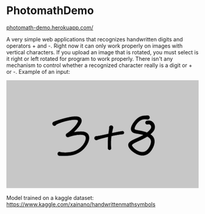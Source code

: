 # PhotomathDemo
<a href="photomath-demo.herokuapp.com/">photomath-demo.herokuapp.com/</a>

A very simple web applications that recognizes handwritten digits and operators + and -.
Right now it can only work properly on images with vertical characters.
If you upload an image that is rotated, you must select is it right or left rotated for program to work properly.
There isn't any mechanism to control whether a recognized character really is a digit or + or -.
Example of an input:

<img src="example.jpeg" />


Model trained on a kaggle dataset: https://www.kaggle.com/xainano/handwrittenmathsymbols
